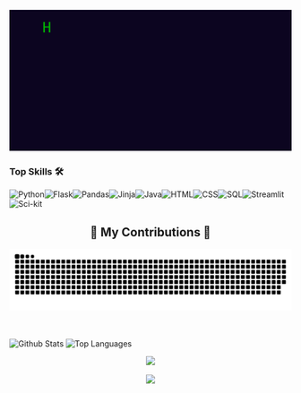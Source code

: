 <p align="center">
  <img src="https://github.com/aryanahamed/aryanahamed/raw/main/messagif.gif" alt="Hi, I am Aryan. I'm a Programmer. Undergrad in Applied Computer Science and AI at Sapienza University of Rome.">
</p>

### Top Skills 🛠️
![Python](https://img.shields.io/badge/python-3670A0?style=for-the-badge&logo=python&logoColor=ffdd54)![Flask](https://img.shields.io/badge/Flask-000000?style=for-the-badge&logo=Flask&logoColor=white)![Pandas](https://img.shields.io/badge/-Pandas-150458?style=for-the-badge&logo=pandas)![Jinja](https://img.shields.io/static/v1?style=for-the-badge&message=Jinja&color=B41717&logo=Jinja&logoColor=FFFFFF&label=)![Java](https://img.shields.io/badge/Java-ED8B00?style=for-the-badge&logo=openjdk&logoColor=white)![HTML](https://shields.io/badge/HTML-f06529?style=for-the-badge&logo=html5&logoColor=white&labelColor=f06529)![CSS](https://img.shields.io/badge/CSS-239120?&style=for-the-badge&logo=css3&logoColor=white)![SQL](https://img.shields.io/badge/-SQL-000?&style=for-the-badge&logo=MySQL&logoColor=4479A1)![Streamlit](https://img.shields.io/badge/-Streamlit-FF4B4B?style=for-the-badge&logo=streamlit&logoColor=white)![Sci-kit](https://img.shields.io/badge/scikit%20learn-F7931E?style=for-the-badge&logo=scikit-learn&logoColor=white)


<div align="center">
  <h2>🐍 My Contributions 🐍</h2>
  <img alt="snake eating my contributions" src="https://raw.githubusercontent.com/aryanahamed/aryanahamed/output/github-contribution-grid-snake-dark.svg" />
  <br/><br/><br/>
</div>

![Github Stats](https://github-readme-stats.vercel.app/api?username=aryanahamed&show_icons=true&hide_border=true&theme=dark)
![Top Languages](https://github-readme-stats.vercel.app/api/top-langs/?username=aryanahamed&layout=compact&theme=dark&hide_border=true)

<div align="center">
  <a href="https://spotify-github-profile.kittinanx.com/api/view?uid=oqmuzodvtdx4qsdw1j6ch1pjt&redirect=true">
    <img src="https://spotify-github-profile.kittinanx.com/api/view?uid=oqmuzodvtdx4qsdw1j6ch1pjt&cover_image=true&theme=novatorem&show_offline=false&background_color=1d212b&interchange=false&bar_color=32bad2&bar_color_cover=true" />
  </a>
</div>

<div align="center">
  
  ![](https://komarev.com/ghpvc/?username=aryanahamed&color=green)
</div>



